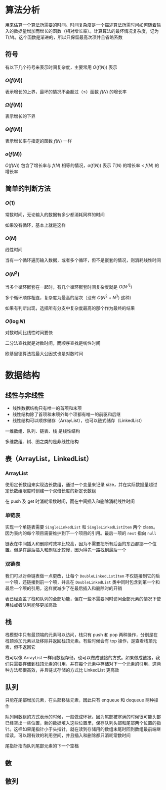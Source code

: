 # 算法分析

用来估算一个算法所需要的时间。时间复杂度是一个描述算法所需时间如何随着输入的数据量增加而增长的函数（相对增长率）。计算算法的最坏情况复杂度，记为 $T(N)$。这个函数是渐进的，所以只保留最高次项并且省略系数

## 符号

有以下几个符号来表示时间复杂度，主要常用 $O(f(N))$ 表示

### $O(f(N))$

表示增长的上界，最坏的情况不会超过（$\le$）函数 $f(N)$ 的增长率

### $\Omega(f(N))$

表示增长的下界

### $\Theta(f(N))$

表示增长率与指定的函数 $f(N)$ 一样

### $o(f(N))$

$O(f(N))$ 包含了增长率与 $f(N)$ 相等的情况，$o(f(N))$ 表示 $T(N)$ 的增长率 $\lt$ $f(N)$ 的增长率

## 简单的判断方法

### $O(1)$

常数时间，无论输入的数据有多少都消耗同样的时间

如果没有循环，基本上就是这样

### $O(N)$

线性时间

当有一个循环遍历输入数据，或者多个循环，但不是嵌套的情况，则消耗线性时间

### $O(N^2)$

当多个循环嵌套在一起时，有几个循环嵌套时间复杂度就是 $O(N^几)$

多个循环顺序相连，复杂度为最高的层次（没有 $O(N^2+N^3)$ 这种）

如果有判断出现，选择所有分支中复杂度最高的那个作为最终的结果

### $O(\log N)$

对数时间比线性时间要快

二分法查找就是对数时间，而顺序查找是线性时间

欧基里德算法找最大公因式也是对数时间

# 数据结构

## 线性与非线性

- 线性数据结构只有唯一的首项和末项
- 线性结构除了首项和末项外每个项都有唯一的前驱和后继
- 线性结构可以顺序储存（ArrayList），也可以链式储存（LinkedList）

一维数组、队列、链表、栈 是线性结构

多维数组、树、图之类的是非线性结构

## 表（ArrayList，LinkedList）

### ArrayList

使用定长数组来实现边长数组，通过一个变量来记录 size，并在实际数据量超过定长数组限度时创建一个双倍长度的新定长数组

在 push 及 get 时消耗常数时间，而在中间插入和删除消耗线性时间

### 单链表

实现一个单链表需要 `SingleLinkedList` 和 `SingleLinkedListItem` 两个 class。因为表内的每个项目需要维护到下一个项目的引用。最后一项的 `next` 指向 `null`

链表在中间插入和删除时效率比较高，因为不需要把所有后面的东西都挪一个位置。但是在最后插入和删除比较慢，因为得先一路找到最后一个

### 双链表

我们可以对单链表做一点更改，让每个 `DoubleLinkedListItem` 不仅链接到它的后一个项，还链接到前一个项，并且在 `DoubleLinkedList` 类中同时包含到第一个和最后一个项的引用，这样就减少了在最后插入和删除时的开销

表已经涵盖了栈和队列的全部功能，但在一些不需要同时访问全部元素的情况下使用栈或者队列能够更加高效

## 栈

栈模型中只有最顶端的元素可以访问，栈只有 push 和 pop 两种操作，分别是在栈顶添加元素以及移除并返回栈顶元素。有些时候会有 top 操作，是查看栈顶元素，但不返回它

栈可以像 ArrayList 一样用数组存储，也可以做成链接的方式。如果做成链接，我们只需要存储到栈顶元素的引用，并在每个元素中存储对下一个元素的引用，这两种方法都很高效，并且链式存储的方式比 LinkedList 更高效

## 队列

只能在尾部增加元素，在头部移除元素，因此只有 enqueue 和 dequeue 两种操作

队列用数组的方式表示的时候，一般做成环状，因为尾部被塞满的时候很可能头部已经空出一些位置，新的数据填入这些位置里，保存队列头部和尾部两个位置的指针。这样如果尾指针小于头指针，就在读到存储用的数组末尾时回到数组最前端继续读，可以跟有效的利用空间，并且插入和删除都只消耗常数时间

尾指针指向队列尾部元素的下一个空档

## 数

## 散列

